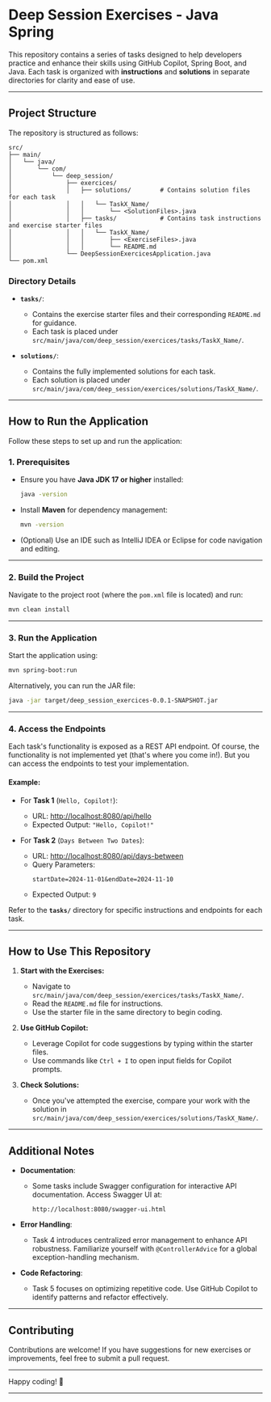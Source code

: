 # **Deep Session Exercises - Java Spring**

This repository contains a series of tasks designed to help developers practice and enhance their skills using GitHub Copilot, Spring Boot, and Java. Each task is organized with **instructions** and **solutions** in separate directories for clarity and ease of use.

---

## **Project Structure**

The repository is structured as follows:

```
src/
├── main/
│   └── java/
│       └── com/
│           └── deep_session/
│               ├── exercices/
│               │   ├── solutions/        # Contains solution files for each task
│               │   │   └── TaskX_Name/
│               │   │       └── <SolutionFiles>.java
│               │   ├── tasks/            # Contains task instructions and exercise starter files
│               │   │   └── TaskX_Name/
│               │   │       ├── <ExerciseFiles>.java
│               │   │       └── README.md
│               └── DeepSessionExercicesApplication.java
└── pom.xml
```

### **Directory Details**

- **`tasks/`**: 
  - Contains the exercise starter files and their corresponding `README.md` for guidance.
  - Each task is placed under `src/main/java/com/deep_session/exercices/tasks/TaskX_Name/`.

- **`solutions/`**:
  - Contains the fully implemented solutions for each task.
  - Each solution is placed under `src/main/java/com/deep_session/exercices/solutions/TaskX_Name/`.

---

## **How to Run the Application**

Follow these steps to set up and run the application:

### **1. Prerequisites**
- Ensure you have **Java JDK 17 or higher** installed:
  ```bash
  java -version
  ```
- Install **Maven** for dependency management:
  ```bash
  mvn -version
  ```
- (Optional) Use an IDE such as IntelliJ IDEA or Eclipse for code navigation and editing.

---

### **2. Build the Project**
Navigate to the project root (where the `pom.xml` file is located) and run:
```bash
mvn clean install
```

---

### **3. Run the Application**
Start the application using:
```bash
mvn spring-boot:run
```

Alternatively, you can run the JAR file:
```bash
java -jar target/deep_session_exercices-0.0.1-SNAPSHOT.jar
```

---

### **4. Access the Endpoints**
Each task's functionality is exposed as a REST API endpoint. Of course, the functionality is not implemented yet (that's where you come in!). But you can access the endpoints to test your implementation.

#### Example:
- For **Task 1** (`Hello, Copilot!`):
  - URL: [http://localhost:8080/api/hello](http://localhost:8080/api/hello)
  - Expected Output: `"Hello, Copilot!"`

- For **Task 2** (`Days Between Two Dates`):
  - URL: [http://localhost:8080/api/days-between](http://localhost:8080/api/days-between)
  - Query Parameters: 
    ```
    startDate=2024-11-01&endDate=2024-11-10
    ```
  - Expected Output: `9`

Refer to the **`tasks/`** directory for specific instructions and endpoints for each task.

---

## **How to Use This Repository**

1. **Start with the Exercises:**
   - Navigate to `src/main/java/com/deep_session/exercices/tasks/TaskX_Name/`.
   - Read the `README.md` file for instructions.
   - Use the starter file in the same directory to begin coding.

2. **Use GitHub Copilot:**
   - Leverage Copilot for code suggestions by typing within the starter files.
   - Use commands like `Ctrl + I` to open input fields for Copilot prompts.

3. **Check Solutions:**
   - Once you've attempted the exercise, compare your work with the solution in `src/main/java/com/deep_session/exercices/solutions/TaskX_Name/`.

---

## **Additional Notes**

- **Documentation**: 
  - Some tasks include Swagger configuration for interactive API documentation. Access Swagger UI at:
    ```
    http://localhost:8080/swagger-ui.html
    ```

- **Error Handling**:
  - Task 4 introduces centralized error management to enhance API robustness. Familiarize yourself with `@ControllerAdvice` for a global exception-handling mechanism.

- **Code Refactoring**:
  - Task 5 focuses on optimizing repetitive code. Use GitHub Copilot to identify patterns and refactor effectively.

---

## **Contributing**
Contributions are welcome! If you have suggestions for new exercises or improvements, feel free to submit a pull request.

---

Happy coding! 🚀

---